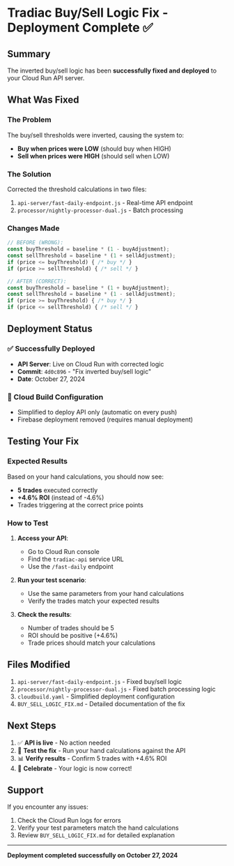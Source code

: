# Tradiac Buy/Sell Logic Fix - Deployment Complete ✅

## Summary

The inverted buy/sell logic has been **successfully fixed and deployed** to your Cloud Run API server.

## What Was Fixed

### The Problem
The buy/sell thresholds were inverted, causing the system to:
- **Buy when prices were LOW** (should buy when HIGH)
- **Sell when prices were HIGH** (should sell when LOW)

### The Solution
Corrected the threshold calculations in two files:
1. `api-server/fast-daily-endpoint.js` - Real-time API endpoint
2. `processor/nightly-processor-dual.js` - Batch processing

### Changes Made
```javascript
// BEFORE (WRONG):
const buyThreshold = baseline * (1 - buyAdjustment);
const sellThreshold = baseline * (1 + sellAdjustment);
if (price <= buyThreshold) { /* buy */ }
if (price >= sellThreshold) { /* sell */ }

// AFTER (CORRECT):
const buyThreshold = baseline * (1 + buyAdjustment);
const sellThreshold = baseline * (1 - sellAdjustment);
if (price >= buyThreshold) { /* buy */ }
if (price <= sellThreshold) { /* sell */ }
```

## Deployment Status

### ✅ Successfully Deployed
- **API Server**: Live on Cloud Run with corrected logic
- **Commit**: `4d0c896` - "Fix inverted buy/sell logic"
- **Date**: October 27, 2024

### 📝 Cloud Build Configuration
- Simplified to deploy API only (automatic on every push)
- Firebase deployment removed (requires manual deployment)

## Testing Your Fix

### Expected Results
Based on your hand calculations, you should now see:
- **5 trades** executed correctly
- **+4.6% ROI** (instead of -4.6%)
- Trades triggering at the correct price points

### How to Test

1. **Access your API**:
   - Go to Cloud Run console
   - Find the `tradiac-api` service URL
   - Use the `/fast-daily` endpoint

2. **Run your test scenario**:
   - Use the same parameters from your hand calculations
   - Verify the trades match your expected results

3. **Check the results**:
   - Number of trades should be 5
   - ROI should be positive (+4.6%)
   - Trade prices should match your calculations

## Files Modified

1. `api-server/fast-daily-endpoint.js` - Fixed buy/sell logic
2. `processor/nightly-processor-dual.js` - Fixed batch processing logic
3. `cloudbuild.yaml` - Simplified deployment configuration
4. `BUY_SELL_LOGIC_FIX.md` - Detailed documentation of the fix

## Next Steps

1. ✅ **API is live** - No action needed
2. 🧪 **Test the fix** - Run your hand calculations against the API
3. 📊 **Verify results** - Confirm 5 trades with +4.6% ROI
4. 🎉 **Celebrate** - Your logic is now correct!

## Support

If you encounter any issues:
1. Check the Cloud Run logs for errors
2. Verify your test parameters match the hand calculations
3. Review `BUY_SELL_LOGIC_FIX.md` for detailed explanation

---

**Deployment completed successfully on October 27, 2024**